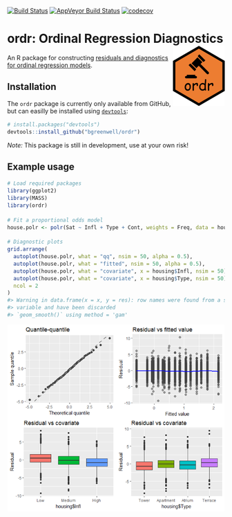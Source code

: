 [![Build Status](https://travis-ci.org/AFIT-R/ordr.svg?branch=master)](https://travis-ci.org/AFIT-R/ordr)
[![AppVeyor Build Status](https://ci.appveyor.com/api/projects/status/github/AFIT-R/ordr?branch=master&svg=true)](https://ci.appveyor.com/project/AFIT-R/ordr)
[![codecov](https://codecov.io/gh/AFIT-R/ordr/branch/master/graph/badge.svg)](https://codecov.io/gh/AFIT-R/ordr)



# ordr: Ordinal Regression Diagnostics <img src="tools/ordr-logo.png" align="right" width="120" height="139" />

An R package for constructing [residuals and diagnostics for ordinal regression models](http://amstat.tandfonline.com/doi/abs/10.1080/01621459.2017.1292915).


## Installation

The `ordr` package is currently only available from GitHub, but can easilly be installed using [`devtools`](https://CRAN.R-project.org/package=devtools):

```r
# install.packages("devtools")
devtools::install_github("bgreenwell/ordr")
```
*Note:* This package is still in development, use at your own risk!


## Example usage


```r
# Load required packages
library(ggplot2)
library(MASS)
library(ordr)

# Fit a proportional odds model
house.polr <- polr(Sat ~ Infl + Type + Cont, weights = Freq, data = housing)

# Diagnostic plots
grid.arrange(
  autoplot(house.polr, what = "qq", nsim = 50, alpha = 0.5),
  autoplot(house.polr, what = "fitted", nsim = 50, alpha = 0.5),
  autoplot(house.polr, what = "covariate", x = housing$Infl, nsim = 50),
  autoplot(house.polr, what = "covariate", x = housing$Type, nsim = 50),
  ncol = 2
)
#> Warning in data.frame(x = x, y = res): row names were found from a short
#> variable and have been discarded
#> `geom_smooth()` using method = 'gam'
```

![](tools/README-unnamed-chunk-3-1.png)<!-- -->
